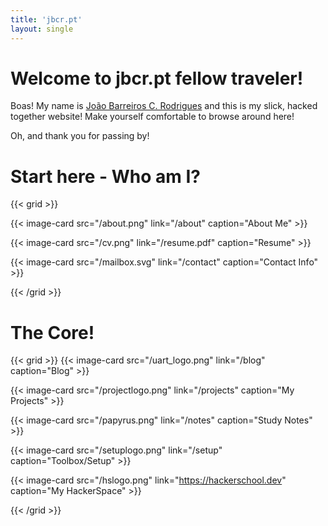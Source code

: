 ```yaml
---
title: 'jbcr.pt'
layout: single
---
```


# Welcome to jbcr.pt fellow traveler!

Boas! My name is [João Barreiros C. Rodrigues](about) and this is my slick, hacked together website! Make yourself comfortable to browse around here!

Oh, and thank you for passing by!

# Start here - Who am I?

{{< grid >}}

{{< image-card src="/about.png" link="/about" caption="About Me" >}}

{{< image-card src="/cv.png" link="/resume.pdf" caption="Resume" >}}

   
{{< image-card src="/mailbox.svg" link="/contact" caption="Contact Info" >}}


{{< /grid >}}

# The Core!

{{< grid >}}
{{< image-card src="/uart_logo.png" link="/blog" caption="Blog" >}}

{{< image-card src="/projectlogo.png" link="/projects" caption="My Projects" >}}

{{< image-card src="/papyrus.png" link="/notes" caption="Study Notes" >}}

{{< image-card src="/setuplogo.png" link="/setup" caption="Toolbox/Setup" >}}


{{< image-card src="/hslogo.png" link="https://hackerschool.dev" caption="My HackerSpace" >}}


{{< /grid >}}

